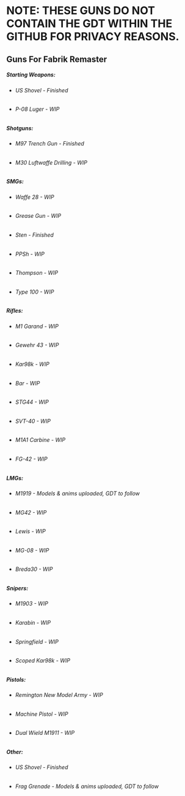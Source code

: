# NOTE: THESE GUNS DO NOT CONTAIN THE GDT WITHIN THE GITHUB FOR PRIVACY REASONS.

## Guns For Fabrik Remaster

##### Starting Weapons:
 * ###### US Shovel - Finished
 * ###### P-08 Luger - WIP

##### Shotguns:

 * ###### M97 Trench Gun - Finished
 * ###### M30 Luftwaffe Drilling - WIP


##### SMGs:

 * ###### Waffe 28 - WIP
 * ###### Grease Gun - WIP
 * ###### Sten - Finished
 * ###### PPSh - WIP
 * ###### Thompson - WIP
 * ###### Type 100 - WIP


##### Rifles:

 * ###### M1 Garand - WIP
 * ###### Gewehr 43 - WIP
 * ###### Kar98k - WIP
 * ###### Bar - WIP
 * ###### STG44 - WIP
 * ###### SVT-40 - WIP
 * ###### M1A1 Carbine - WIP
 * ###### FG-42 - WIP


##### LMGs:

 * ###### M1919 - Models & anims uploaded, GDT to follow
 * ###### MG42 - WIP
 * ###### Lewis - WIP
 * ###### MG-08 - WIP
 * ###### Breda30 - WIP


##### Snipers:

 * ###### M1903 - WIP
 * ###### Karabin - WIP
 * ###### Springfield - WIP
 * ###### Scoped Kar98k - WIP

##### Pistols:
 * ###### Remington New Model Army - WIP
 * ###### Machine Pistol - WIP
 * ###### Dual Wield M1911 - WIP


##### Other:

 * ###### US Shovel - Finished
 * ###### Frag Grenade - Models & anims uploaded, GDT to follow


